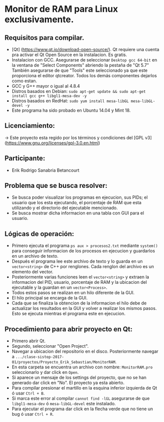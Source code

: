 # Monitor de RAM para Linux exclusivamente.

## Requisitos para compilar.

* [Qt] (https://www.qt.io/download-open-source/). Qt requiere una cuenta pra activar el Qt Open Source en la instalacion. Es gratis.
* Instalacion con GCC. Asegurarse de seleccionar ``Desktop gcc 64-bit`` en la ventana de "Select Components" abriendo la pestaña de "Qt 5.7" También asegurarse de que "Tools" este seleccionado ya que este proporciona el editor qtcreator. Todos los demás componentes dejarlos como estan.
* GCC y G++ mayor o igual al 4.8.4
* Distros basados en Debian: ``sudo apt-get update && sudo apt-get install gcc g++ libgl1-mesa-dev -y``
* Distros basados en RedHat: ``sudo yum install mesa-libGL mesa-libGL-devel -y``
* Este programa ha sido probado en Ubuntu 14.04 y Mint 18.

## Licenciamiento:

-> Este proyecto esta regido por los términos y condiciones del [GPL v3] (https://www.gnu.org/licenses/gpl-3.0.en.html)

## Participante:
* Erik Rodrigo Sanabria Betancourt

## Problema que se busca resolver:
* Se busca poder visualizar los programas en ejecucion, sus PIDs; el usuario que los esta ejecutando, el porcentaje de RAM que esta utilizando y el directorio del ejecutable mencionado.
* Se busca mostrar dicha informacion en una tabla con GUI para el usuario.

## Lógicas de operación:
* Primero ejecuta el programa ``ps aux > procesos2.txt`` mediante ``system()`` para conseguir informacion de los procesos en ejecucion y guardarlos en un archivo de texto.
* Después el programa lee este archivo de texto y lo guarda en un ``vector<string>`` de C++ por renglones. Cada renglon del archivo es un elemento del vector.
* Posteriormente varias funciones leen el ``vector<string>`` y extraen la informacion del PID, usuario, porcentaje de RAM y la ubicacion del ejecutable y la guardan en un ``vector<Process>``.
* Todos estos pasos se realizan en un hilo diferente de la GUI.
* El hilo principal se encarga de la GUI.
* Cada que se finaliza la obtencion de la informacion el hilo debe de actualizar los resultados en la GUI y volver a realizar los mismos pasos. Esto se ejecuta mientras el programa este en ejecucion.

## Procedimiento para abrir proyecto en Qt:
* Primero abrir Qt.
* Segundo, seleccionar "Open Project".
* Navegar a ubicacion del repositorio en el disco. Posteriormente navegar a ``.../clase-sistop-2017-01/proyectos/Proyecto_Erik_Sebastian/MonitorRAM``.
* En esta carpeta se encuentra un archivo con nombre: ``MonitorRAM.pro`` seleccionarlo y dar click en ``Open``.
* Si aparece un mensaje de los settings del proyecto, que no se han generado dar click en "No". El proyecto ya esta abierto.
* Para compilar presionar el martillo en la esquina inferior izquierda de Qt ó usar ``Ctrl + B``.
* Si marca este error al compilar ``cannot find -lGL`` asegurarse de que ``libgl1-mesa-dev`` ó ``mesa-libGL-devel`` este instalado.
* Para ejecutar el programa dar click en la flecha verde que no tiene un bug ó usar ``Ctrl + R``.
